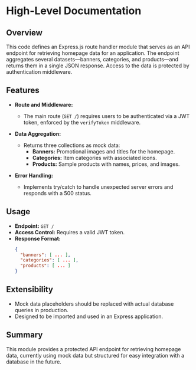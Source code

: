 # High-Level Documentation

## Overview

This code defines an Express.js route handler module that serves as an API endpoint for retrieving homepage data for an application. The endpoint aggregates several datasets—banners, categories, and products—and returns them in a single JSON response. Access to the data is protected by authentication middleware.

## Features

- **Route and Middleware:**  
  - The main route (`GET /`) requires users to be authenticated via a JWT token, enforced by the `verifyToken` middleware.
  
- **Data Aggregation:**  
  - Returns three collections as mock data:
    - **Banners:** Promotional images and titles for the homepage.
    - **Categories:** Item categories with associated icons.
    - **Products:** Sample products with names, prices, and images.

- **Error Handling:**  
  - Implements try/catch to handle unexpected server errors and responds with a 500 status.

## Usage

- **Endpoint:** `GET /`
- **Access Control:** Requires a valid JWT token.
- **Response Format:**
  ```json
  {
    "banners": [ ... ],
    "categories": [ ... ],
    "products": [ ... ]
  }
  ```

## Extensibility

- Mock data placeholders should be replaced with actual database queries in production.
- Designed to be imported and used in an Express application.

## Summary

This module provides a protected API endpoint for retrieving homepage data, currently using mock data but structured for easy integration with a database in the future.